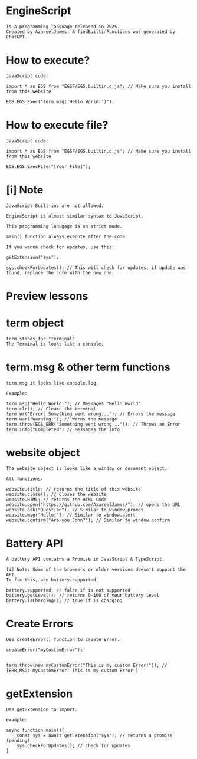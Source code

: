 # EngineScript
    Is a programming language released in 2025.
    Created by AzareelJames, & findBuiltinFunctions was generated by ChatGPT.

# How to execute?
    JavaScript code:

    import * as EGS from "EGSF/EGS.builtin.d.js"; // Make sure you install from this website

    EGS.EGS_Exec("term.msg('Hello World!')");

# How to execute file?
    JavaScript code:

    import * as EGS from "EGSF/EGS.builtin.d.js"; // Make sure you install from this website

    EGS.EGS_ExecFile("[Your File]");

# [i] Note
    JavaScript Built-ins are not allowed.

    EngineScript is almost similar syntax to JavaScript.

    This programming lanugage is on strict mode.

    main() function always execute after the code.

    If you wanna check for updates, use this:
    
    getExtension("sys");

    sys.checkForUpdates(); // This will check for updates, if update was found, replace the core with the new one.
# Preview lessons

# term object
    term stands for "terminal"
    The Terminal is looks like a console.

# term.msg & other term functions
    term.msg it looks like console.log

    Example:

    term.msg("Hello World!"); // Messages "Hello World"
    term.clr(); // Clears the terminal
    term.er("Error: Something went wrong..."); // Errors the message
    term.war("Warning!"); // Warns the message
    term.throw(EGS_ERR("Something went wrong...")); // Throws an Error
    term.info("Completed") // Messages the info

# website object
    The website object is looks like a window or document object.

    All functions:
    
    website.title; // returns the title of this website
    website.close(); // Closes the website
    website.HTML; // returns the HTML Code
    website.open("https://github.com/AzareelJames/"); // opens the URL
    website.ask("Question"); // Similar to window.prompt
    website.msg("Hello!"); // Similar to window.alert
    website.confirm("Are you John?"); // Similar to window.confirm

# Battery API
    A battery API contains a Promise in JavaScript & TypeScript.

    [i] Note: Some of the browsers or older versions doesn't support the API.
    To fix this, use battery.supported

    battery.supported; // false if is not supported
    battery.getLevel(); // returns 0-100 of your battery level
    battery.isCharging(); // true if is charging

# Create Errors
    Use createError() function to create Error.

    createError("myCustomError");


    term.throw(new myCustomError("This is my custom Error!")); // [ERR_MSG: myCustomError: This is my custom Error!]

# getExtension
    Use getExtension to import.

    example:

    async function main(){
        const sys = await getExtension("sys"); // returns a promise (pending)
        sys.checkForUpdates(); // Check for updates
    }

